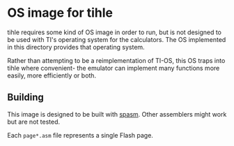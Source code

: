 # OS image for tihle

tihle requires some kind of OS image in order to run, but is not designed to be
used with TI's operating system for the calculators. The OS implemented in this
directory provides that operating system.

Rather than attempting to be a reimplementation of TI-OS, this OS traps into
tihle where convenient- the emulator can implement many functions more easily,
more efficiently or both.

## Building

This image is designed to be built with
[spasm](https://github.com/alberthdev/spasm-ng). Other assemblers might work
but are not tested.

Each `page*.asm` file represents a single Flash page.
